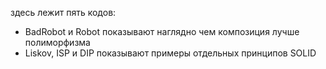 здесь лежит пять кодов:
 - BadRobot и Robot показывают наглядно чем композиция лучше полиморфизма
 - Liskov, ISP и DIP показывают примеры отдельных принципов SOLID
